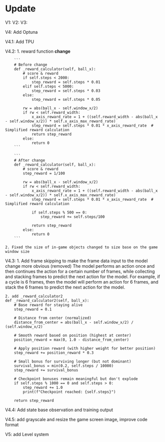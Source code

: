 # Update
V1:
V2:
V3:

V4:
 Add Optuna
 
V4.1:
 Add TPU

V4.2:
    1. reward function
        **change**

        ```
        # Before change
        def _reward_calculator(self, ball_x):
            # score & reward
            if self.steps < 2000:
                step_reward = self.steps * 0.01
            elif self.steps < 5000:
                step_reward = self.steps * 0.03
            else:
                step_reward = self.steps * 0.05

            rw = abs(ball_x - self.window_x/2)
            if rw < self.reward_width:
                x_axis_reward_rate = 1 + ((self.reward_width - abs(ball_x - self.window_x/2)) * self.x_axis_max_reward_rate)
                step_reward = self.steps * 0.01 * x_axis_reward_rate  # Simplified reward calculation
                return step_reward
            else:
                return 0
        ```

        ```
        # After change
        def _reward_calculator(self, ball_x):
            # score & reward
            step_reward = 1/100

            rw = abs(ball_x - self.window_x/2)
            if rw < self.reward_width:
                x_axis_reward_rate = 1 + ((self.reward_width - abs(ball_x - self.window_x/2)) * self.x_axis_max_reward_rate)
                step_reward = self.steps * 0.01 * x_axis_reward_rate  # Simplified reward calculation

                if self.steps % 500 == 0:
                    step_reward += self.steps/100

                return step_reward
            else:
                return 0
        ```

    2. Fixed the size of in-game objects changed to size base on the game window size

V4.3:
    1. Add frame skipping to make the frame data input to the model change more obvious (removed)
    The model performs an action once and then continues the action for a certain number of frames, while collecting and stacking frames to predict the next action for the model. 
    For example, if a cycle is 6 frames, then the model will perform an action for 6 frames, and stack the 6 frames to predict the next action for the model.

    2. add _reward_calculator2
    def _reward_calculator2(self, ball_x):
        # Base reward for staying alive
        step_reward = 0.1
        
        # Distance from center (normalized)
        distance_from_center = abs(ball_x - self.window_x/2) / (self.window_x/2)
        
        # Smooth reward based on position (highest at center)
        position_reward = max(0, 1.0 - distance_from_center)
        
        # Apply position reward (with higher weight for better position)
        step_reward += position_reward * 0.3
        
        # Small bonus for surviving longer (but not dominant)
        survival_bonus = min(0.2, self.steps / 10000)
        step_reward += survival_bonus
    
        # Checkpoint bonuses remain meaningful but don't explode
        if self.steps % 1000 == 0 and self.steps > 0:
            step_reward += 1.0
            print(f"Checkpoint reached: {self.steps}")
            
        return step_reward

V4.4:
    Add state base observation and training output

V4.5:
    add grayscale and resize the game screen image, improve code format

V5:
    add Level system